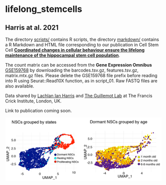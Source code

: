 # lifelong_stemcells

## Harris at al. 2021
The directory [scripts/](scripts/) contains R scripts, the directory [markdown/](markdown/) contains a R Markdown and HTML file corresponding to our publication in Cell Stem Cell [**Coordinated changes in cellular behaviour ensure the lifelong maintenance of the hippocampal stem cell population**](https://www.sciencedirect.com/science/article/pii/S1934590921000035). 

The count matrix can be accessed from the **Gene Expression Omnibus** [GSE159768](https://www.ncbi.nlm.nih.gov/geo/query/acc.cgi?acc=GSE159768) by downloading the barcodes.tsv.gz, features.tsv.gz, matrix.mtx.gz files. Please delete the GSE159768 file prefix before reading into R using Seurat::Read10X function, as in script_01. Raw FASTQ files are also available.

Data shared by [Lachlan Ian Harris](https://scholar.google.com/citations?user=LClbRoQAAAAJ&hl=en) and [The Guillemot Lab](https://www.crick.ac.uk/research/labs/francois-guillemot) at The Francis Crick Institute, London, UK.

Link to publication coming soon. 

![plot](./readme.png)

